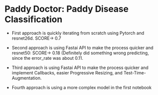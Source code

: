 # Paddy Doctor: Paddy Disease Classification

-    First approach is quickly iterating from scratch using Pytorch and resnet26d. SCORE-> 0.7 

-    Second approach is using Fastai API to make the process quicker and resnet50: SCORE-> 0.18 (Definitely did something wrong predicting, since the error_rate was about 0.11.

-    Third approach is using Fastai API to make the process quicker and implement Callbacks, easier        Progressive Resizing, and Test-Time-Augmentation.

-    Fourth approach is using a more complex model in the first notebook


